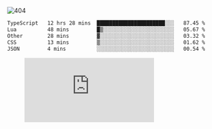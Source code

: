 ![404](https://user-images.githubusercontent.com/378023/89412096-6f759d80-d761-11ea-8c57-84b30ef3f2b1.png)

<!--START_SECTION:waka-->

```txt
TypeScript   12 hrs 28 mins  ██████████████████████░░░   87.45 %
Lua          48 mins         █▒░░░░░░░░░░░░░░░░░░░░░░░   05.67 %
Other        28 mins         ▓░░░░░░░░░░░░░░░░░░░░░░░░   03.32 %
CSS          13 mins         ▒░░░░░░░░░░░░░░░░░░░░░░░░   01.62 %
JSON         4 mins          ░░░░░░░░░░░░░░░░░░░░░░░░░   00.54 %
```

<!--END_SECTION:waka-->
<figure><embed src="https://wakatime.com/share/@018b853e-267a-435d-a858-33e2b098b9d7/f3c3aa68-553a-4373-a9f9-2d456f62f780.svg"></embed></figure>
